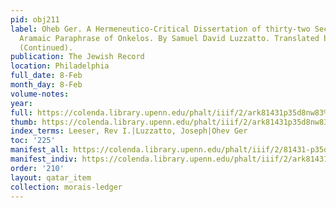 ```yaml
---
pid: obj211
label: Oheb Ger. A Hermeneutico-Critical Dissertation of thirty-two Sections, on the
  Aramaic Paraphrase of Onkelos. By Samuel David Luzzatto. Translated by S. Morais.
  (Continued).
publication: The Jewish Record
location: Philadelphia
full_date: 8-Feb
month_day: 8-Feb
volume-notes:
year:
full: https://colenda.library.upenn.edu/phalt/iiif/2/ark81431p35d8nw83%2FSHA256E-s8541021--2e5944b49322a9b0c9c531a1c132ec96ecd582590f54a4a20aa803c459c9b040.jpeg/full/3500,/0/default.jpg
thumb: https://colenda.library.upenn.edu/phalt/iiif/2/ark81431p35d8nw83%2FSHA256E-s8541021--2e5944b49322a9b0c9c531a1c132ec96ecd582590f54a4a20aa803c459c9b040.jpeg/full/!200,200/0/default.jpg
index_terms: Leeser, Rev I.|Luzzatto, Joseph|Ohev Ger
toc: '225'
manifest_all: https://colenda.library.upenn.edu/phalt/iiif/2/81431-p35d8nw83/manifest
manifest_indiv: https://colenda.library.upenn.edu/phalt/iiif/2/ark81431p35d8nw83%2FSHA256E-s8541021--2e5944b49322a9b0c9c531a1c132ec96ecd582590f54a4a20aa803c459c9b040.jpeg
order: '210'
layout: qatar_item
collection: morais-ledger
---
```

